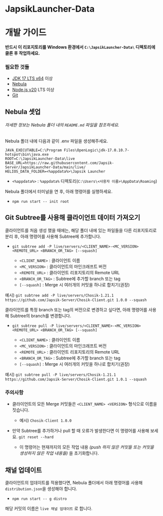 # JapsikLauncher-Data

# 개발 가이드
**반드시 이 리포지토리를 Windows 환경에서 `C:\JapsikLauncher-Data\` 디렉토리에 클론 후 작업하세요.**

### 필요한 것들
- [JDK 17 LTS x64](https://adoptium.net/temurin/releases/?os=windows&arch=x64&package=jdk&version=17) 이상
- [Nebula](https://github.com/dscalzi/Nebula)
- [Node.js v20](https://nodejs.org/ko/download) LTS 이상
- [Git](https://git-scm.com/downloads/win)

## Nebula 셋업
###### 자세한 정보는 Nebula 폴더 내의 `README.md` 파일을 참조하세요.
Nebula 폴더 내에 다음과 같이 .env 파일을 생성해주세요.

```
JAVA_EXECUTABLE=C:\Program Files\OpenLogic\jdk-17.0.10.7-hotspot\bin\java.exe
ROOT=C:\JapsikLauncher-Data\live
BASE_URL=https://raw.githubusercontent.com/Japsik-Server/JapsikLauncher-Data/main/live/
HELIOS_DATA_FOLDER=<%appdata%>\Japsik Launcher
```

  - `<%appdata%>` : `%appdata%` 디렉토리(`C:\Users\<사용자 이름>\AppData\Roaming`)

Nebula 폴더에서 터미널을 연 후, 아래 명령어를 실행하세요.

- `npm run start -- init root`

## Git Subtree를 사용해 클라이언트 데이터 가져오기
클라이언트를 처음 생성 했을 때에는, 해당 폴더 내에 있는 파일들을 다른 리포지토리로 분리 후, 아래 명령어를 사용해 Subtree에 추가합니다.

- `git subtree add -P live/servers/<CLIENT_NAME>-<MC_VERSION> <REMOTE_URL> <BRANCH_OR_TAG> [--squash]`

  - `<CLIENT_NAME>` : 클라이언트 이름
  - `<MC_VERSION>` : 클라이언트의 마인크래프트 버전
  - `<REMOTE_URL>` : 클라이언트 리포지토리의 Remote URL
  - `<BRANCH_OR_TAG>` : Subtree에 추가할 branch 또는 tag
  - `[--squash]` : Merge 시 여러개의 커밋을 하나로 합치기(권장)

예시) `git subtree add -P live/servers/Chosik-1.21.1 https://github.com/Japsik-Server/Chosik-Client.git 1.0.0 --squash`

클라이언트를 특정 branch 또는 tag의 버전으로 변경하고 싶다면, 아래 명령어를 사용해 Subtree의 branch를 변경합니다.

- `git subtree pull -P live/servers/<CLIENT_NAME>-<MC_VERSION> <REMOTE_URL> <BRANCH_OR_TAG> [--squash]`

  - `<CLIENT_NAME>` : 클라이언트 이름
  - `<MC_VERSION>` : 클라이언트의 마인크래프트 버전
  - `<REMOTE_URL>` : 클라이언트 리포지토리의 Remote URL
  - `<BRANCH_OR_TAG>` : Subtree에 추가할 branch 또는 tag
  - `[--squash]` : Merge 시 여러개의 커밋을 하나로 합치기(권장)

예시) `git subtree pull -P live/servers/Chosik-1.21.1 https://github.com/Japsik-Server/Chosik-Client.git 1.0.1 --squash`

### 주의사항
- 클라이언트의 모든 Merge 커밋들은 `<CLIENT_NAME> <VERSION>` 형식으로 이름을 짓습니다.

  - 예시) `Chosik-Client 1.0.0`

- 만약 Subtree를 추가하거나 pull 할 때 오류가 발생한다면 이 명령어를 사용해 보세요. `git reset --hard`

  - 이 명령어는 현재까지의 모든 작업 내용 *(push 하지 않은 커밋들 또는 커밋을 생성하지 않은 작업 내용들)* 을 초기화합니다.

## 채널 업데이트
클라이언트의 업데이트를 적용했다면, Nebula 폴더에서 아래 명령어를 사용해 `distribution.json`을 생성해야 합니다.

- `npm run start -- g distro`

해당 커밋의 이름은 `live 채널 업데이트` 로 합니다.